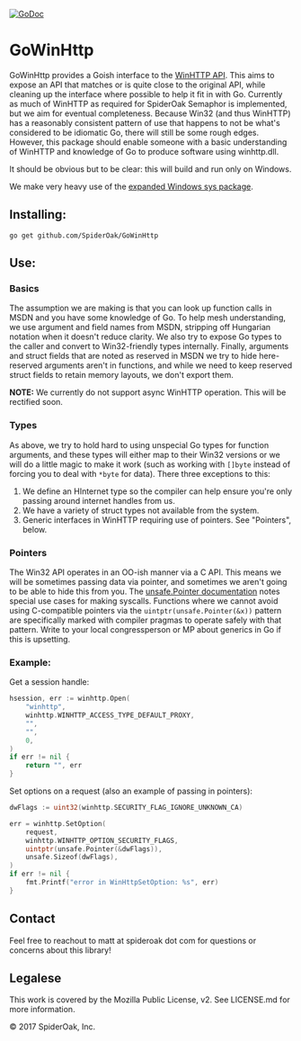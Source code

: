 [![GoDoc](http://img.shields.io/badge/go-documentation-blue.svg?style=flat-square)](https://pkg.go.dev/github.com/ercomcom/GoWinHttp@v0.1.0)


# GoWinHttp

GoWinHttp provides a Goish interface to
the
[WinHTTP API](https://msdn.microsoft.com/en-us/library/windows/desktop/aa382925(v=vs.85).aspx). This
aims to expose an API that matches or is quite close to the original
API, while cleaning up the interface where possible to help it fit in
with Go. Currently as much of WinHTTP as required for SpiderOak
Semaphor is implemented, but we aim for eventual completeness. Because
Win32 (and thus WinHTTP) has a reasonably consistent pattern of use
that happens to not be what's considered to be idiomatic Go, there
will still be some rough edges. However, this package should enable
someone with a basic understanding of WinHTTP and knowledge of Go to
produce software using winhttp.dll.

It should be obvious but to be clear: this will build and run only on
Windows.

We make very heavy use of
the
[expanded Windows sys package](https://godoc.org/golang.org/x/sys/windows). 

## Installing:

```
go get github.com/SpiderOak/GoWinHttp
```

## Use:

### Basics

The assumption we are making is that you can look up function calls in
MSDN and you have some knowledge of Go. To help mesh understanding, we
use argument and field names from MSDN, stripping off Hungarian
notation when it doesn't reduce clarity. We also try to expose Go
types to the caller and convert to Win32-friendly types
internally. Finally, arguments and struct fields that are noted as
reserved in MSDN we try to hide here- reserved arguments aren't in
functions, and while we need to keep reserved struct fields to retain
memory layouts, we don't export them.

**NOTE:** We currently do not support async WinHTTP operation. This
will be rectified soon.

### Types

As above, we try to hold hard to using unspecial Go types for function
arguments, and these types will either map to their Win32 versions or
we will do a little magic to make it work (such as working with
`[]byte` instead of forcing you to deal with `*byte` for data). There
three exceptions to this:

1. We define an HInternet type so the compiler can help ensure you're
   only passing around internet handles from us.
1. We have a variety of struct types not available from the system.
1. Generic interfaces in WinHTTP requiring use of pointers. See "Pointers", below.

### Pointers

The Win32 API operates in an OO-ish manner via a C API. This means we
will be sometimes passing data via pointer, and sometimes we aren't
going to be able to hide this from
you. The
[unsafe.Pointer documentation](https://golang.org/pkg/unsafe/#Pointer)
notes special use cases for making syscalls. Functions where we cannot
avoid using C-compatible pointers via the
`uintptr(unsafe.Pointer(&x))` pattern are specifically marked with
compiler pragmas to operate safely with that pattern. Write to your
local congressperson or MP about generics in Go if this is upsetting.

### Example:

Get a session handle:

```go
hsession, err := winhttp.Open(
    "winhttp",
    winhttp.WINHTTP_ACCESS_TYPE_DEFAULT_PROXY,
    "",
    "",
    0,
)
if err != nil {
    return "", err
}
```

Set options on a request (also an example of passing in pointers):

```go
dwFlags := uint32(winhttp.SECURITY_FLAG_IGNORE_UNKNOWN_CA)

err = winhttp.SetOption(
    request,
    winhttp.WINHTTP_OPTION_SECURITY_FLAGS,
    uintptr(unsafe.Pointer(&dwFlags)),
    unsafe.Sizeof(dwFlags),
)
if err != nil {
    fmt.Printf("error in WinHttpSetOption: %s", err)
}
```

## Contact

Feel free to reachout to matt at spideroak dot com for questions or
concerns about this library!

## Legalese

This work is covered by the Mozilla Public License, v2. See LICENSE.md
for more information.

&copy; 2017 SpiderOak, Inc.
